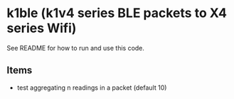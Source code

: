 #  k1ble (k1v4 series BLE packets to X4 series Wifi)

See README for how to run and use this code.


## Items

* test aggregating n readings in a packet (default 10)

